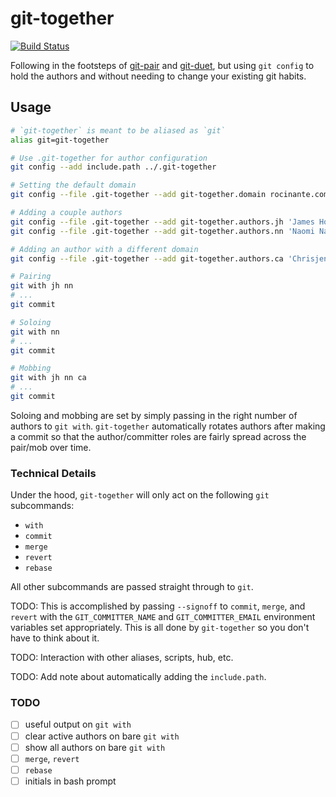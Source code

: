 # git-together

[![Build Status](https://travis-ci.org/kejadlen/git-together.svg?branch=master)](https://travis-ci.org/kejadlen/git-together)

Following in the footsteps of [git-pair][gp] and [git-duet][gd], but using `git
config` to hold the authors and without needing to change your existing git
habits.

[gp]: https://github.com/pivotal/git_scripts
[gd]: https://github.com/git-duet/git-duet

## Usage

```bash
# `git-together` is meant to be aliased as `git`
alias git=git-together

# Use .git-together for author configuration
git config --add include.path ../.git-together

# Setting the default domain
git config --file .git-together --add git-together.domain rocinante.com

# Adding a couple authors
git config --file .git-together --add git-together.authors.jh 'James Holden; jholden'
git config --file .git-together --add git-together.authors.nn 'Naomi Nagata; nnagata'

# Adding an author with a different domain
git config --file .git-together --add git-together.authors.ca 'Chrisjen Avasarala; avasarala@un.gov'

# Pairing
git with jh nn
# ...
git commit

# Soloing
git with nn
# ...
git commit

# Mobbing
git with jh nn ca
# ...
git commit
```

Soloing and mobbing are set by simply passing in the right number of authors to
`git with`. `git-together` automatically rotates authors after making a commit
so that the author/committer roles are fairly spread across the pair/mob over
time.

### Technical Details

Under the hood, `git-together` will only act on the following `git` subcommands:

- `with`
- `commit`
- `merge`
- `revert`
- `rebase`

All other subcommands are passed straight through to `git`.

TODO: This is accomplished by passing `--signoff` to `commit`, `merge`, and `revert`
with the `GIT_COMMITTER_NAME` and `GIT_COMMITTER_EMAIL` environment variables
set appropriately. This is all done by `git-together` so you don't have to
think about it.

TODO: Interaction with other aliases, scripts, hub, etc.

TODO: Add note about automatically adding the `include.path`.

### TODO

- [ ] useful output on `git with`
- [ ] clear active authors on bare `git with`
- [ ] show all authors on bare `git with`
- [ ] `merge`, `revert`
- [ ] `rebase`
- [ ] initials in bash prompt

